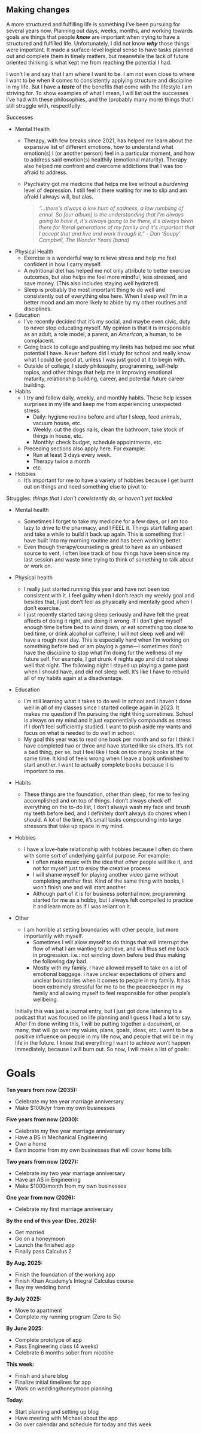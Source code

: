 ## Making changes

   A more structured and fulfilling life is something I’ve been pursuing for several years now. Planning out days, weeks, months, and working towards goals are things that people ***know*** are important when trying to have a structured and fulfilled life. Unfortunately, I did not know ***why*** those things were important. It made a surface-level logical sense to have tasks planned out and complete them in timely matters, but meanwhile the lack of future oriented thinking is what kept me from reaching the potential I had.

   I won’t lie and say that I am where I want to be. I am not even close to where I want to be when it comes to consistently applying structure and discipline in my life. But I have a ***taste*** of the benefits that come with the lifestyle I am striving for. To show examples of what I mean, I will list out the successes I’ve had with these philosophies, and the (probably many more) things that I still struggle with, respectfully:

Successes

- Mental Health
    - Therapy, with few breaks since 2021, has helped me learn about the expansive list of different emotions, how to understand what emotion(s) I (or another person) feel in a particular moment, and how to address said emotion(s) healthily (emotional maturity). Therapy also helped me confront and overcome addictions that I was too afraid to address.
    - Psychiatry got me medicine that helps me live without a *burdening* level of depression. I still feel it there waiting for me to slip and am afraid I always will, but alas.
        
        > *“…there's always a low hum of sadness, a low rumbling of ennui. So [our album] is the understanding that I'm always going to have it, it's always going to be there, it's always been there for literal generations of my family and it's important that I accept that and live and work through it.” - Dan ‘Soupy’ Campbell, The Wonder Years (band)*
        > 
- Physical Health
    - Exercise is a wonderful way to relieve stress and help me feel confident in how I carry myself.
    - A nutritional diet has helped me not only attribute to better exercise outcomes, but also helps me feel more mindful, less stressed, and save money. (This also includes staying well hydrated)
    - Sleep is probably the most important thing to do well and consistently out of everything else here. When I sleep well I’m in a better mood and am more likely to abide by my other routines and disciplines.
- Education
    - I’ve recently decided that it’s my social, and maybe even civic, duty to never stop educating myself. My opinion is that it is irresponsible as an adult, a role model, a parent, an *American*, a human, to be complacent.
    - Going back to college and pushing my limits has helped me see what potential I have. Never before did I study for school and really know what I could be good at, unless I was just good at it to begin with.
    - Outside of college, I study philosophy, programming, self-help topics, and other things that help me in improving emotional maturity, relationship building, career, and potential future career building.
- Habits
    - I try and follow daily, weekly, and monthly habits. These help lessen surprises in my life and keep me from experiencing unexpected stress.
        - Daily: hygiene routine before and after I sleep, feed animals, vacuum house, etc.
        - Weekly: cut the dogs nails, clean the bathroom, take stock of things in house, etc.
        - Monthly: check budget, schedule appointments, etc.
    - Preceding sections also apply here. For example:
        - Run at least 3 days every week.
        - Therapy twice a month
        - etc.
- Hobbies
    - It’s important for me to have a variety of hobbies because I get burnt out on things and need something else to pivot to.

Struggles: *things that I don’t consistently do, or haven’t yet tackled*

- Mental health
    - Sometimes I forget to take my medicine for a few days, or I am too lazy to drive to the pharmacy, and I FEEL it. Things start falling apart and take a while to build it back up again. This is something that I have built into my morning routine and has been working better.
    - Even though therapy/counseling is great to have as an unbiased source to vent, I often lose track of how things have been since my last session and waste time trying to think of something to talk about or work on.
- Physical health
    - I really just started running this year and have not been too consistent with it. I feel guilty when I don’t reach my weekly goal and besides that, I just don’t feel as physically and mentally good when I don’t exercise.
    - I just recently started taking sleep seriously and have felt the great affects of doing it right, and doing it wrong. If I don’t give myself enough time before bed to wind down, or eat something too close to bed time, or drink alcohol or caffeine, I will not sleep well and will have a rough next day. This is especially hard when I’m working on something before bed or am playing a game—I sometimes don’t have the discipline to stop what I’m doing for the wellness of my future self. For example, I got drunk 4 nights ago and did not sleep well that night. The following night I stayed up playing a game past when I should have, and did not sleep well. It’s like I have to rebuild all of my habits again at a disadvantage.
- Education
    - I’m still learning what it takes to do well in school and I haven’t done well in all of my classes since I started college again in 2023. It makes me question if I’m pursuing the right thing sometimes. School is always on my mind and it just exponentially compounds as stress if I don’t feel sufficiently studied. I want to push aside my wants and focus on what is needed to do well in school.
    - My goal this year was to read one book per month and so far I think I have completed two or three and have started like six others. It’s not a bad thing, per se, but I feel like I took on too many books at the same time. It kind of feels wrong when I leave a book unfinished to start another. I want to actually complete books because it is important to me.
- Habits
    - These things are the foundation, other than sleep, for me to feeling accomplished and on top of things. I don’t always check off everything on the to-do list, I don’t always wash my face and brush my teeth before bed, and I definitely don’t always do chores when I should. A lot of the time, it’s small tasks compounding into large stressors that take up space in my mind.
- Hobbies
    - I have a love-hate relationship with hobbies because I often do them with some sort of underlying gainful purpose. For example:
        - I often make music with the idea that *other* people will like it, and not for myself just to enjoy the creative process
        - I will shame myself for playing another video game without completing another first. Kind of the same thing with books, I won’t finish one and will start another.
        - Although part of it is for business potential now, programming started for me as a hobby, but I always felt compelled to practice it and learn more as if I was reliant on it.
- Other
    - I am horrible at setting boundaries with other people, but more importantly with myself.
        - Sometimes I will allow myself to do things that will interrupt the flow of what I am wanting to achieve, and will thus set me back in progression. i.e.: not winding down before bed thus making the following day bad.
        - Mostly with my family, I have allowed myself to take on a lot of emotional baggage. I have unclear expectations of others and unclear boundaries when it comes to people in my family. It has been extremely stressful for me to be the peacekeeper in my family and allowing myself to feel responsible for other people’s wellbeing.

   Initially this was just a journal entry, but I just got done listening to a podcast that was focused on life planning and I guess I had a lot to say. After I’m done writing this, I will be putting together a document, or many, that will go over my values, plans, goals, ideas, etc. I want to be a positive influence on people in my life now, and people that will be in my life in the future. I know that everything I want to achieve won’t happen immediately, because I will burn out. So now, I will make a list of goals:

# Goals

**Ten years from now (2035):**

- Celebrate my ten year marriage anniversary
- Make $100k/yr from my own businesses

**Five years from now (2030):**

- Celebrate my five year marriage anniversary
- Have a BS in Mechanical Engineering
- Own a home
- Earn income from my own businesses that will cover home bills

**Two years from now (2027):**

- Celebrate my two year marriage anniversary
- Have an AS in Engineering
- Make $1000/month from my own businesses

**One year from now (2026):**

- Celebrate my first marriage anniversary

**By the end of this year (Dec. 2025):**

- Get married
- Go on a honeymoon
- Launch the finished app
- Finally pass Calculus 2

**By Aug. 2025:**

- Finish the foundation of the working app
- Finish Khan Academy’s Integral Calculus course
- Buy my wedding band

**By July 2025:**

- Move to apartment
- Complete my running program (Zero to 5k)

**By June 2025:**

- Complete prototype of app
- Pass Engineering class (4 weeks)
- Celebrate 6 months sober from nicotine

**This week:**

- Finish and share blog
- Finalize initial timelines for app
- Work on wedding/honeymoon planning

**Today:**

- Start planning and setting up blog
- Have meeting with Michael about the app
- Go over calendar and schedule for today and this week

